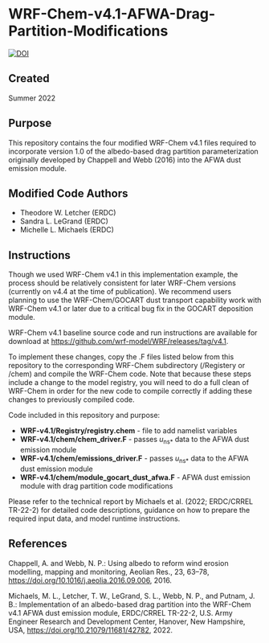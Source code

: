 # WRF-Chem-v4.1-AFWA-Drag-Partition-Modifications

[![DOI](https://zenodo.org/badge/506778395.svg)](https://zenodo.org/badge/latestdoi/506778395)

## Created 
Summer 2022

## Purpose
This repository contains the four modified WRF-Chem v4.1 files required to incorporate version 1.0 of the albedo-based drag partition parameterization originally developed by Chappell and Webb (2016) into the AFWA dust emission module.

## Modified Code Authors
* Theodore W. Letcher (ERDC)
* Sandra L. LeGrand (ERDC)
* Michelle L. Michaels (ERDC)

## Instructions
Though we used WRF-Chem v4.1 in this implementation example, the process should be relatively consistent for later WRF-Chem versions (currently on v4.4 at the time of publication). We recommend users planning to use the WRF-Chem/GOCART dust transport capability work with WRF-Chem v4.1 or later due to a critical bug fix in the GOCART deposition module.

WRF-Chem v4.1 baseline source code and run instructions are available for download at https://github.com/wrf-model/WRF/releases/tag/v4.1.

To implement these changes, copy the .F files listed below from this repository to the corresponding WRF-Chem subdirectory (/Registery or /chem) and compile the WRF-Chem code. Note that because these steps include a change to the model registry, you will need to do a full clean of WRF-Chem in order for the new code to compile correctly if adding these changes to previously compiled code.

Code included in this repository and purpose:<br/>
* **WRF-v4.1/Registry/registry.chem** - file to add namelist variables<br/>
* **WRF-v4.1/chem/chem_driver.F** - passes *u*<sub>ns*</sub> data to the AFWA dust emission module<br/>
* **WRF-v4.1/chem/emissions_driver.F** - passes *u*<sub>ns*</sub> data to the AFWA dust emission module<br/>
* **WRF-v4.1/chem/module_gocart_dust_afwa.F** - AFWA dust emission module with drag partition code modifications

Please refer to the technical report by Michaels et al. (2022; ERDC/CRREL TR-22-2) for detailed code descriptions, guidance on how to prepare the required input data, and model runtime instructions. 

## References

Chappell, A. and Webb, N. P.: Using albedo to reform wind erosion modelling, mapping and monitoring, Aeolian Res., 23, 63–78, https://doi.org/10.1016/j.aeolia.2016.09.006, 2016.

Michaels, M. L., Letcher, T. W., LeGrand, S. L., Webb, N. P., and Putnam, J. B.: Implementation of an albedo-based drag partition into the WRF-Chem v4.1 AFWA dust emission module, ERDC/CRREL TR-22-2, U.S. Army Engineer Research and Development Center, Hanover, New Hampshire, USA, https://doi.org/10.21079/11681/42782, 2022.
